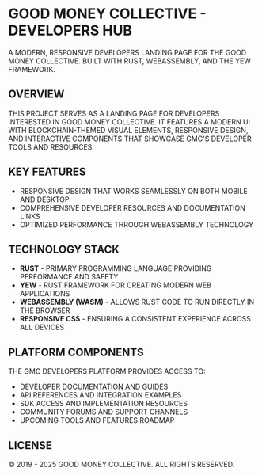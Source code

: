 # GOOD MONEY COLLECTIVE - DEVELOPERS HUB

A MODERN, RESPONSIVE DEVELOPERS LANDING PAGE FOR THE GOOD MONEY COLLECTIVE. BUILT WITH RUST, WEBASSEMBLY, AND THE YEW FRAMEWORK.

## OVERVIEW

THIS PROJECT SERVES AS A LANDING PAGE FOR DEVELOPERS INTERESTED IN GOOD MONEY COLLECTIVE. IT FEATURES A MODERN UI WITH BLOCKCHAIN-THEMED VISUAL ELEMENTS, RESPONSIVE DESIGN, AND INTERACTIVE COMPONENTS THAT SHOWCASE GMC'S DEVELOPER TOOLS AND RESOURCES.

## KEY FEATURES

- RESPONSIVE DESIGN THAT WORKS SEAMLESSLY ON BOTH MOBILE AND DESKTOP
- COMPREHENSIVE DEVELOPER RESOURCES AND DOCUMENTATION LINKS
- OPTIMIZED PERFORMANCE THROUGH WEBASSEMBLY TECHNOLOGY

## TECHNOLOGY STACK

- **RUST** - PRIMARY PROGRAMMING LANGUAGE PROVIDING PERFORMANCE AND SAFETY
- **YEW** - RUST FRAMEWORK FOR CREATING MODERN WEB APPLICATIONS
- **WEBASSEMBLY (WASM)** - ALLOWS RUST CODE TO RUN DIRECTLY IN THE BROWSER
- **RESPONSIVE CSS** - ENSURING A CONSISTENT EXPERIENCE ACROSS ALL DEVICES

## PLATFORM COMPONENTS

THE GMC DEVELOPERS PLATFORM PROVIDES ACCESS TO:

- DEVELOPER DOCUMENTATION AND GUIDES
- API REFERENCES AND INTEGRATION EXAMPLES
- SDK ACCESS AND IMPLEMENTATION RESOURCES
- COMMUNITY FORUMS AND SUPPORT CHANNELS
- UPCOMING TOOLS AND FEATURES ROADMAP

## LICENSE

© 2019 - 2025 GOOD MONEY COLLECTIVE. ALL RIGHTS RESERVED.
